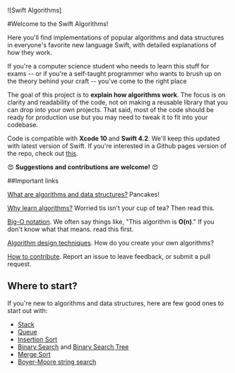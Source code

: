 ![Swift Algorithms]

#Welcome to the Swift Algorithms!

Here you'll find implementations of popular algorithms and data structures in everyone's favorite new language Swift, with detailed explanations of how they work. 

If you're a computer science student who needs to learn this stuff for exams -- or if you're a self-taught programmer who wants to brush up on the theory behind your craft -- you've come to the right place

The goal of this project is to **explain how algorithms work**. The focus is on clarity and readability of the code, not on making a reusable library that you can drop into your own projects. That said, most of the code should be ready for production use but you may need to tweak it to fit into your codebase.

Code is compatible with **Xcode 10** and **Swift 4.2**. We'll keep this updated with latest version of Swift. If you're interested in a Github pages version of the repo, check out [this](link).

:heart_eyes: **Suggestions and contributions are welcome!** :heart_eyes:


##Important links

[What are algorithms and data structures?](What%20are%20Algorithms.md) Pancakes!

[Why learn algorithms?](Why%20Algorithms.md) Worried tis isn't your cup of tea? Then read this.

[Big-O notation](Big-O%20Notation.md). We often say things like, "This algorithm is **O(n)**." If you don't know what that means. read this first.

[Algorithm design techniques](Algorithm%20Design.mad). How do you create your own algorithms?

[How to contribute](Link). Report an issue to leave feedback, or submit a pull request.


## Where to start?

If you're new to algorithms and data structures, here are few good ones to start out with:

- [Stack](Stack/)
- [Queue](Queue/)
- [Insertion Sort](Insertion%20Sort/)
- [Binary Search](Binary%20Search/) and [Binary Search Tree](Binary%20Search%20Tree/)
- [Merge Sort](Merge%20Sort/)
- [Boyer-Moore string search](Boyer-Moore-Horspool/)  
